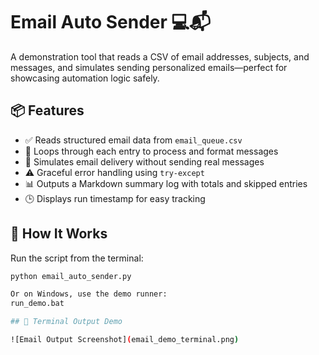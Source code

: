 # Email Auto Sender 💻📬

A demonstration tool that reads a CSV of email addresses, subjects, and messages, and simulates sending personalized emails—perfect for showcasing automation logic safely.

## 📦 Features
- ✅ Reads structured email data from `email_queue.csv`
- 🔁 Loops through each entry to process and format messages
- 🧪 Simulates email delivery without sending real messages
- ⚠️ Graceful error handling using `try-except`
- 📊 Outputs a Markdown summary log with totals and skipped entries
- 🕒 Displays run timestamp for easy tracking

## 🚀 How It Works

Run the script from the terminal:
```bash
python email_auto_sender.py

Or on Windows, use the demo runner:
run_demo.bat

## 📸 Terminal Output Demo

![Email Output Screenshot](email_demo_terminal.png)





